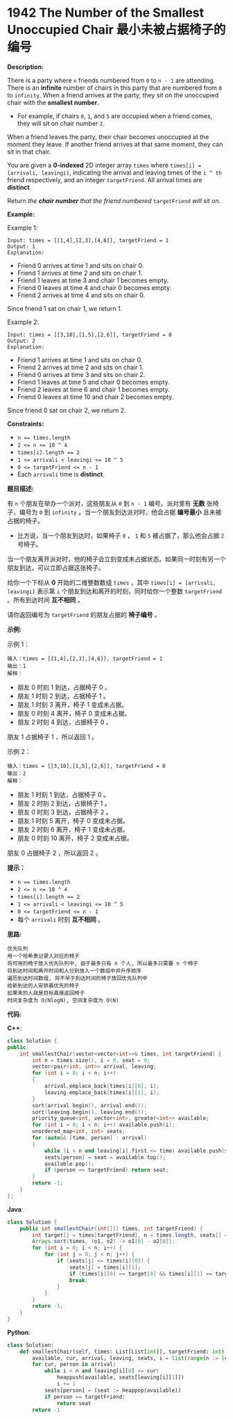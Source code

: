# 1942 The Number of the Smallest Unoccupied Chair 最小未被占据椅子的编号

__Description:__

There is a party where `n` friends numbered from `0` to `n - 1` are attending. There is an __infinite__ number of chairs in this party that are numbered from `0` to `infinity`. When a friend arrives at the party, they sit on the unoccupied chair with the __smallest number__.

- For example, if chairs `0`, `1`, and `5` are occupied when a friend comes, they will sit on chair number `2`.

When a friend leaves the party, their chair becomes unoccupied at the moment they leave. If another friend arrives at that same moment, they can sit in that chair.

You are given a __0-indexed__ 2D integer array `times` where `times[i] = [arrivali, leavingi]`, indicating the arrival and leaving times of the `i ^ th` friend respectively, and an integer `targetFriend`. All arrival times are __distinct__.

Return _the __chair number__ that the friend numbered_ `targetFriend` _will sit on_.

__Example:__

Example 1:

```text
Input: times = [[1,4],[2,3],[4,6]], targetFriend = 1
Output: 1
Explanation: 
```

- Friend 0 arrives at time 1 and sits on chair 0.
- Friend 1 arrives at time 2 and sits on chair 1.
- Friend 1 leaves at time 3 and chair 1 becomes empty.
- Friend 0 leaves at time 4 and chair 0 becomes empty.
- Friend 2 arrives at time 4 and sits on chair 0.

Since friend 1 sat on chair 1, we return 1.

Example 2:

```text
Input: times = [[3,10],[1,5],[2,6]], targetFriend = 0
Output: 2
Explanation: 
```

- Friend 1 arrives at time 1 and sits on chair 0.
- Friend 2 arrives at time 2 and sits on chair 1.
- Friend 0 arrives at time 3 and sits on chair 2.
- Friend 1 leaves at time 5 and chair 0 becomes empty.
- Friend 2 leaves at time 6 and chair 1 becomes empty.
- Friend 0 leaves at time 10 and chair 2 becomes empty.

Since friend 0 sat on chair 2, we return 2.

__Constraints:__

- `n == times.length`
- `2 <= n <= 10 ^ 4`
- `times[i].length == 2`
- `1 <= arrivali < leavingi <= 10 ^ 5`
- `0 <= targetFriend <= n - 1`
- Each `arrivali` time is __distinct__.

__题目描述:__

有 `n` 个朋友在举办一个派对，这些朋友从 `0` 到 `n - 1` 编号。派对里有 __无数__ 张椅子，编号为 `0` 到 `infinity` 。当一个朋友到达派对时，他会占据 __编号最小__ 且未被占据的椅子。

- 比方说，当一个朋友到达时，如果椅子 `0` ， `1` 和 `5` 被占据了，那么他会占据 `2` 号椅子。

当一个朋友离开派对时，他的椅子会立刻变成未占据状态。如果同一时刻有另一个朋友到达，可以立即占据这张椅子。

给你一个下标从 __0__ 开始的二维整数数组 `times` ，其中 `times[i] = [arrivali, leavingi]` 表示第 `i` 个朋友到达和离开的时刻，同时给你一个整数 `targetFriend` 。所有到达时间 __互不相同__ 。

请你返回编号为 `targetFriend` 的朋友占据的 __椅子编号__ 。

__示例:__

示例 1：

```text
输入：times = [[1,4],[2,3],[4,6]], targetFriend = 1
输出：1
解释：
```

- 朋友 0 时刻 1 到达，占据椅子 0 。
- 朋友 1 时刻 2 到达，占据椅子 1 。
- 朋友 1 时刻 3 离开，椅子 1 变成未占据。
- 朋友 0 时刻 4 离开，椅子 0 变成未占据。
- 朋友 2 时刻 4 到达，占据椅子 0 。

朋友 1 占据椅子 1 ，所以返回 1 。

示例 2：

```text
输入：times = [[3,10],[1,5],[2,6]], targetFriend = 0
输出：2
解释：
```

- 朋友 1 时刻 1 到达，占据椅子 0 。
- 朋友 2 时刻 2 到达，占据椅子 1 。
- 朋友 0 时刻 3 到达，占据椅子 2 。
- 朋友 1 时刻 5 离开，椅子 0 变成未占据。
- 朋友 2 时刻 6 离开，椅子 1 变成未占据。
- 朋友 0 时刻 10 离开，椅子 2 变成未占据。

朋友 0 占据椅子 2 ，所以返回 2 。

__提示：__

- `n == times.length`
- `2 <= n <= 10 ^ 4`
- `times[i].length == 2`
- `1 <= arrivali < leavingi <= 10 ^ 5`
- `0 <= targetFriend <= n - 1`
- 每个 `arrivali` 时刻 __互不相同__ 。

__思路:__

```text
优先队列
用一个哈希表记录人对应的椅子
将可用的椅子放入优先队列中, 由于最多只有 n 个人, 所以最多只需要 n 个椅子
将到达时间和离开时间和人分别放入一个数组中并升序排序
遍历到达时间数组, 将不早于到达时间的椅子放回优先队列中
给新到达的人安排最优先的椅子
如果来的人就是目标直接返回椅子
时间复杂度为 O(NlogN), 空间复杂度为 O(N)
```

__代码:__

__C++__:

```C++
class Solution {
public:
    int smallestChair(vector<vector<int>>& times, int targetFriend) {
        int n = times.size(), i = 0, seat = 0;
        vector<pair<int, int>> arrival, leaving;
        for (int i = 0; i < n; i++)
        {
            arrival.emplace_back(times[i][0], i);
            leaving.emplace_back(times[i][1], i);
        }
        sort(arrival.begin(), arrival.end());
        sort(leaving.begin(), leaving.end());
        priority_queue<int, vector<int>, greater<int>> available;
        for (int i = 0; i < n; i++) available.push(i);
        unordered_map<int, int> seats;
        for (auto&& [time, person] : arrival)
        {
            while (i < n and leaving[i].first <= time) available.push(seats[leaving[i++].second]);
            seats[person] = seat = available.top();
            available.pop();
            if (person == targetFriend) return seat;
        }
        return -1;
    }
};
```

__Java__:

```Java
class Solution {
    public int smallestChair(int[][] times, int targetFriend) {
        int target[] = times[targetFriend], n = times.length, seats[] = new int[n];
        Arrays.sort(times, (o1, o2) -> o1[0] - o2[0]);
        for (int i = 0; i < n; i++) {
            for (int j = 0; j < n; j++) {
                if (seats[j] <= times[i][0]) {
                    seats[j] = times[i][1];
                    if (times[i][0] == target[0] && times[i][1] == target[1]) return j;
                    break;
                }
            }
        }
        return -1;
    }
}
```

__Python__:

```Python
class Solution:
    def smallestChair(self, times: List[List[int]], targetFriend: int) -> int:
        available, cur, arrival, leaving, seats, i = list(range(n := len(times))), 0, sorted([[s, i] for i, (s, _) in enumerate(times)]), sorted([[e, i] for i, (_, e) in enumerate(times)]), defaultdict(int), 0
        for cur, person in arrival:
            while i < n and leaving[i][0] <= cur:
                heappush(available, seats[leaving[i][1]])
                i += 1
            seats[person] = (seat := heappop(available))
            if person == targetFriend:
                return seat
        return -1
```
